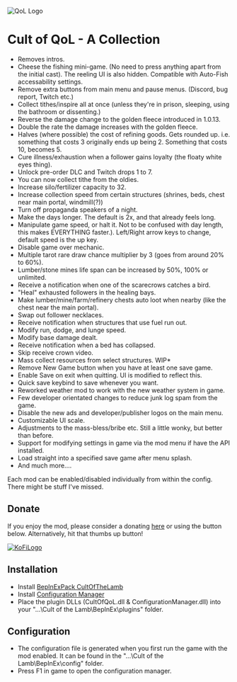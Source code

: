 ![QoL Logo](https://github.com/p1xel8ted/Cult-of-the-Lamb-Mod-Collection/blob/fbebe80a7ff41c6d88df421b1ea31e5c34454084/thunderstore/qol/icon.png?raw=true)

# Cult of QoL - A Collection

* Removes intros.
* Cheese the fishing mini-game. (No need to press anything apart from the initial cast). The reeling UI is also hidden. Compatible with Auto-Fish accessability settings.
* Remove extra buttons from main menu and pause menus. (Discord, bug report, Twitch etc.)
* Collect tithes/inspire all at once (unless they're in prison, sleeping, using the bathroom or dissenting.)
* Reverse the damage change to the golden fleece introduced in 1.0.13.
* Double the rate the damage increases with the golden fleece.
* Halves (where possible) the cost of refining goods. Gets rounded up. i.e. something that costs 3 originally ends up being 2. Something that costs 10, becomes 5.
* Cure illness/exhaustion when a follower gains loyalty (the floaty white eyes thing).
* Unlock pre-order DLC and Twitch drops 1 to 7.
* You can now collect tithe from the oldies.
* Increase silo/fertilizer capacity to 32.
* Increase collection speed from certain structures (shrines, beds, chest near main portal, windmill(?))
* Turn off propaganda speakers of a night.
* Make the days longer. The default is 2x, and that already feels long.
* Manipulate game speed, or halt it. Not to be confused with day length, this makes EVERYTHING faster.). Left/Right arrow keys to change, default speed is the up key.
* Disable game over mechanic.
* Multiple tarot rare draw chance multiplier by 3 (goes from around 20% to 60%).
* Lumber/stone mines life span can be increased by 50%, 100% or unlimited.
* Receive a notification when one of the scarecrows catches a bird.
* "Heal" exhausted followers in the healing bays.
* Make lumber/mine/farm/refinery chests auto loot when nearby (like the chest near the main portal).
* Swap out follower necklaces.
* Receive notification when structures that use fuel run out.
* Modify run, dodge, and lunge speed.
* Modify base damage dealt.
* Receive notification when a bed has collapsed.
* Skip receive crown video.
* Mass collect resources from select structures. WIP*
* Remove New Game button when you have at least one save game.
* Enable Save on exit when quitting. UI is modified to reflect this.
* Quick save keybind to save whenever you want.
* Reworked weather mod to work with the new weather system in game.
* Few developer orientated changes to reduce junk log spam from the game.
* Disable the new ads and developer/publisher logos on the main menu.
* Customizable UI scale.
* Adjustments to the mass-bless/bribe etc. Still a little wonky, but better than before.
* Support for modifying settings in game via the mod menu if have the API installed.
* Load straight into a specified save game after menu splash.
* And much more....

Each mod can be enabled/disabled individually from within the config. There might be stuff I've missed.

## Donate

If you enjoy the mod, please consider a donating [here](https://ko-fi.com/p1xel8ted) or using the button below. Alternatively, hit that thumbs up button!

[![KoFiLogo](https://ko-fi.com/img/githubbutton_sm.svg)](https://ko-fi.com/p1xel8ted)

## Installation

* Install [BepInExPack CultOfTheLamb](https://cult-of-the-lamb.thunderstore.io/package/BepInEx/BepInExPack_CultOfTheLamb/)
* Install [Configuration Manager](https://cult-of-the-lamb.thunderstore.io/package/p1xel8ted/BepInEx_Configuration_Manager/)
* Place the plugin DLLs (CultOfQoL.dll & ConfigurationManager.dll) into your "...\Cult of the Lamb\BepInEx\plugins" folder.

## Configuration

* The configuration file is generated when you first run the game with the mod enabled. It can be found in the "...\Cult of the Lamb\BepInEx\config" folder.
* Press F1 in game to open the configuration manager.